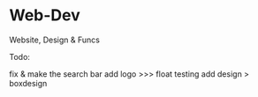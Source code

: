 # Web-Dev
Website, Design &amp; Funcs

Todo:

fix & make the search bar
add logo >>> float testing
add design > boxdesign

